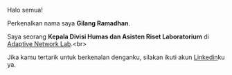  Halo semua! 

Perkenalkan nama saya **Gilang Ramadhan**.<br>

Saya seorang **Kepala Divisi Humas dan Asisten Riset Laboratorium** di [Adaptive Network Lab]([https://www.dicoding.com/](https://adaptivenetworklab.org/tentang/)).<br>

Jika kamu tertarik untuk berkenalan denganku, silakan ikuti akun [Linkedin](https://www.linkedin.com/in/rayhanazizbudiana/)ku ya.
